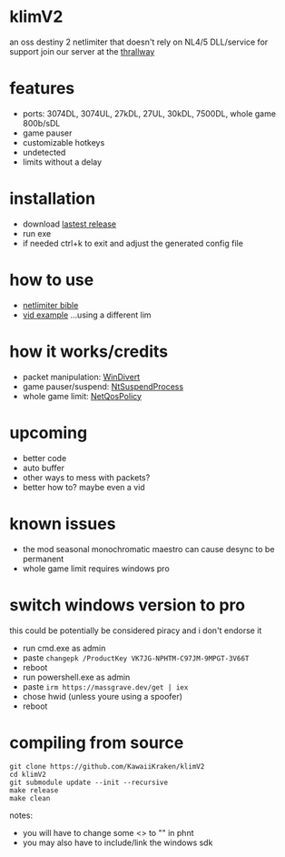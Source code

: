 # klimV2
an oss destiny 2 netlimiter that doesn't rely on NL4/5 DLL/service
for support join our server at the [thrallway](https://thrallway.com)

# features
- ports: 3074DL, 3074UL, 27kDL, 27UL, 30kDL, 7500DL, whole game 800b/sDL
- game pauser
- customizable hotkeys
- undetected
- limits without a delay 
 
# installation
- download [lastest release](https://github.com/KawaiiKraken/klimV2/releases/latest)
- run exe 
- if needed ctrl+k to exit and adjust the generated config file

# how to use
- [netlimiter bible](https://docs.google.com/document/d/1CuFbJ4KlbSMqf22lVap2yiSMHxLWRJpiMO1eIIpgtJQ)
- [vid example](https://www.youtube.com/watch?v=zTgaYyAxNZ4&pp=ygUPYXotMSBuZXRsaW1pdGVy) ...using a different lim

# how it works/credits 
- packet manipulation: [WinDivert](https://github.com/basil00/Divert)
- game pauser/suspend: [NtSuspendProcess](https://github.com/diversenok/Suspending-Techniques#suspend-via-ntsuspendprocess)
- whole game limit: [NetQosPolicy](https://learn.microsoft.com/en-us/powershell/module/netqos/)
  
# upcoming 
- better code
- auto buffer
- other ways to mess with packets?
- better how to? maybe even a vid

# known issues
- the mod seasonal monochromatic maestro can cause desync to be permanent 
- whole game limit requires windows pro

# switch windows version to pro 
this could be potentially be considered piracy and i don't endorse it
- run cmd.exe as admin 
- paste `changepk /ProductKey VK7JG-NPHTM-C97JM-9MPGT-3V66T`
- reboot 
- run powershell.exe as admin
- paste `irm https://massgrave.dev/get | iex`
- chose hwid (unless youre using a spoofer)
- reboot

# compiling from source
```
git clone https://github.com/KawaiiKraken/klimV2
cd klimV2
git submodule update --init --recursive
make release
make clean
```
notes: 
- you will have to change some <> to "" in phnt
- you may also have to include/link the windows sdk 

